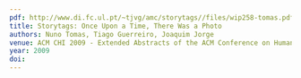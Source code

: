 ```yaml
---
pdf: http://www.di.fc.ul.pt/~tjvg/amc/storytags//files/wip258-tomas.pdf
title: Storytags: Once Upon a Time, There Was a Photo
authors: Nuno Tomas, Tiago Guerreiro, Joaquim Jorge
venue: ACM CHI 2009 - Extended Abstracts of the ACM Conference on Human Factors in Computing Systems. Boston, MA, USA, April, 2009
year: 2009
doi: 
---
```

